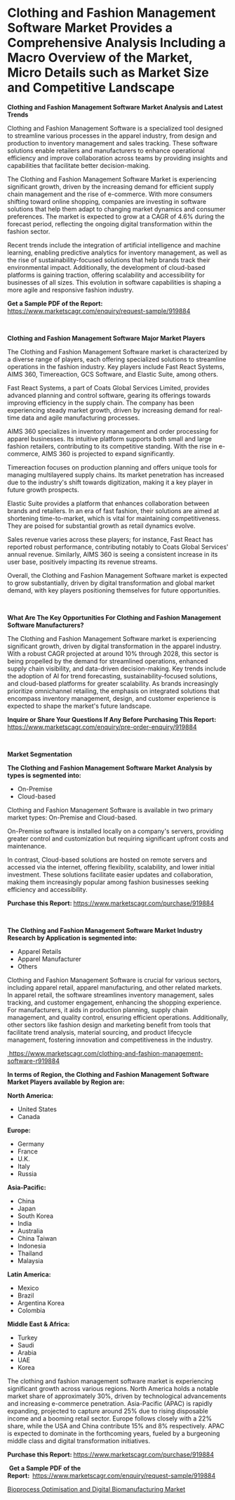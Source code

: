 <p><h1>Clothing and Fashion Management Software Market Provides a Comprehensive Analysis Including a Macro Overview of the Market, Micro Details such as Market Size and Competitive Landscape</h1></p><p><strong>Clothing and Fashion Management Software Market Analysis and Latest Trends</strong></p>
<p><p>Clothing and Fashion Management Software is a specialized tool designed to streamline various processes in the apparel industry, from design and production to inventory management and sales tracking. These software solutions enable retailers and manufacturers to enhance operational efficiency and improve collaboration across teams by providing insights and capabilities that facilitate better decision-making.</p><p>The Clothing and Fashion Management Software Market is experiencing significant growth, driven by the increasing demand for efficient supply chain management and the rise of e-commerce. With more consumers shifting toward online shopping, companies are investing in software solutions that help them adapt to changing market dynamics and consumer preferences. The market is expected to grow at a CAGR of 4.6% during the forecast period, reflecting the ongoing digital transformation within the fashion sector.</p><p>Recent trends include the integration of artificial intelligence and machine learning, enabling predictive analytics for inventory management, as well as the rise of sustainability-focused solutions that help brands track their environmental impact. Additionally, the development of cloud-based platforms is gaining traction, offering scalability and accessibility for businesses of all sizes. This evolution in software capabilities is shaping a more agile and responsive fashion industry.</p></p>
<p><strong>Get a Sample PDF of the Report:&nbsp;</strong> <a href="https://www.marketscagr.com/enquiry/request-sample/919884?utm_campaign=2039&utm_medium=2&utm_source=Github&utm_content=ia&utm_term=07032025&utm_id=clothing-and-fashion-management-software">https://www.marketscagr.com/enquiry/request-sample/919884</a></p>
<p>&nbsp;</p>
<p><strong>Clothing and Fashion Management Software Major Market Players</strong></p>
<p><p>The Clothing and Fashion Management Software market is characterized by a diverse range of players, each offering specialized solutions to streamline operations in the fashion industry. Key players include Fast React Systems, AIMS 360, Timereaction, GCS Software, and Elastic Suite, among others. </p><p>Fast React Systems, a part of Coats Global Services Limited, provides advanced planning and control software, gearing its offerings towards improving efficiency in the supply chain. The company has been experiencing steady market growth, driven by increasing demand for real-time data and agile manufacturing processes. </p><p>AIMS 360 specializes in inventory management and order processing for apparel businesses. Its intuitive platform supports both small and large fashion retailers, contributing to its competitive standing. With the rise in e-commerce, AIMS 360 is projected to expand significantly.</p><p>Timereaction focuses on production planning and offers unique tools for managing multilayered supply chains. Its market penetration has increased due to the industry's shift towards digitization, making it a key player in future growth prospects.</p><p>Elastic Suite provides a platform that enhances collaboration between brands and retailers. In an era of fast fashion, their solutions are aimed at shortening time-to-market, which is vital for maintaining competitiveness. They are poised for substantial growth as retail dynamics evolve.</p><p>Sales revenue varies across these players; for instance, Fast React has reported robust performance, contributing notably to Coats Global Services' annual revenue. Similarly, AIMS 360 is seeing a consistent increase in its user base, positively impacting its revenue streams.</p><p>Overall, the Clothing and Fashion Management Software market is expected to grow substantially, driven by digital transformation and global market demand, with key players positioning themselves for future opportunities.</p></p>
<p>&nbsp;</p>
<p><strong>What Are The Key Opportunities For Clothing and Fashion Management Software Manufacturers?</strong></p>
<p><p>The Clothing and Fashion Management Software market is experiencing significant growth, driven by digital transformation in the apparel industry. With a robust CAGR projected at around 10% through 2028, this sector is being propelled by the demand for streamlined operations, enhanced supply chain visibility, and data-driven decision-making. Key trends include the adoption of AI for trend forecasting, sustainability-focused solutions, and cloud-based platforms for greater scalability. As brands increasingly prioritize omnichannel retailing, the emphasis on integrated solutions that encompass inventory management, design, and customer experience is expected to shape the market's future landscape.</p></p>
<p><strong>Inquire or Share Your Questions If Any Before Purchasing This Report:</strong> <a href="https://www.marketscagr.com/enquiry/pre-order-enquiry/919884?utm_campaign=2039&utm_medium=2&utm_source=Github&utm_content=ia&utm_term=07032025&utm_id=clothing-and-fashion-management-software">https://www.marketscagr.com/enquiry/pre-order-enquiry/919884</a></p>
<p>&nbsp;</p>
<p><strong>Market Segmentation</strong></p>
<p><strong>The Clothing and Fashion Management Software Market Analysis by types is segmented into:</strong></p>
<p><ul><li>On-Premise</li><li>Cloud-based</li></ul></p>
<p><p>Clothing and Fashion Management Software is available in two primary market types: On-Premise and Cloud-based. </p><p>On-Premise software is installed locally on a company's servers, providing greater control and customization but requiring significant upfront costs and maintenance. </p><p>In contrast, Cloud-based solutions are hosted on remote servers and accessed via the internet, offering flexibility, scalability, and lower initial investment. These solutions facilitate easier updates and collaboration, making them increasingly popular among fashion businesses seeking efficiency and accessibility.</p></p>
<p><strong>Purchase this Report:&nbsp;</strong><a href="https://www.marketscagr.com/purchase/919884?utm_campaign=2039&utm_medium=2&utm_source=Github&utm_content=ia&utm_term=07032025&utm_id=clothing-and-fashion-management-software">https://www.marketscagr.com/purchase/919884</a></p>
<p>&nbsp;</p>
<p><strong>The Clothing and Fashion Management Software Market Industry Research by Application is segmented into:</strong></p>
<p><ul><li>Apparel Retails</li><li>Apparel Manufacturer</li><li>Others</li></ul></p>
<p><p>Clothing and Fashion Management Software is crucial for various sectors, including apparel retail, apparel manufacturing, and other related markets. In apparel retail, the software streamlines inventory management, sales tracking, and customer engagement, enhancing the shopping experience. For manufacturers, it aids in production planning, supply chain management, and quality control, ensuring efficient operations. Additionally, other sectors like fashion design and marketing benefit from tools that facilitate trend analysis, material sourcing, and product lifecycle management, fostering innovation and competitiveness in the industry.</p></p>
<p><a href="https://www.marketscagr.com/clothing-and-fashion-management-software-r919884?utm_campaign=2039&utm_medium=2&utm_source=Github&utm_content=ia&utm_term=07032025&utm_id=clothing-and-fashion-management-software">&nbsp;https://www.marketscagr.com/clothing-and-fashion-management-software-r919884</a></p>
<p><strong>In terms of Region, the Clothing and Fashion Management Software Market Players available by Region are:</strong></p>
<p>
    <p> <strong> North America: </strong>
        <ul>
            <li>United States</li>
            <li>Canada</li>
        </ul>
        </p> 
    <p> <strong> Europe: </strong>
        <ul>
            <li>Germany</li>
            <li>France</li>
            <li>U.K.</li>
            <li>Italy</li>
            <li>Russia</li>
        </ul>
        </p> 
    <p> <strong> Asia-Pacific: </strong>
        <ul>
            <li>China</li>
            <li>Japan</li>
            <li>South Korea</li>
            <li>India</li>
            <li>Australia</li>
            <li>China Taiwan</li>
            <li>Indonesia</li>
            <li>Thailand</li>
            <li>Malaysia</li>
        </ul>
        </p> 
    <p> <strong> Latin America: </strong>
        <ul>
            <li>Mexico</li>
            <li>Brazil</li>
            <li>Argentina Korea</li>
            <li>Colombia</li>
        </ul>
        </p> 
    <p> <strong> Middle East & Africa: </strong>
        <ul>
            <li>Turkey</li>
            <li>Saudi</li>
            <li>Arabia</li>
            <li>UAE</li>
            <li>Korea</li>
        </ul>
    </p>
    </p>
<p><p>The clothing and fashion management software market is experiencing significant growth across various regions. North America holds a notable market share of approximately 30%, driven by technological advancements and increasing e-commerce penetration. Asia-Pacific (APAC) is rapidly expanding, projected to capture around 25% due to rising disposable income and a booming retail sector. Europe follows closely with a 22% share, while the USA and China contribute 15% and 8% respectively. APAC is expected to dominate in the forthcoming years, fueled by a burgeoning middle class and digital transformation initiatives.</p></p>
<p><strong>Purchase this Report: </strong><a href="https://www.marketscagr.com/purchase/919884?utm_campaign=2039&utm_medium=2&utm_source=Github&utm_content=ia&utm_term=07032025&utm_id=clothing-and-fashion-management-software">https://www.marketscagr.com/purchase/919884</a></p>
<p>&nbsp;<strong>Get a Sample PDF of the Report:&nbsp;&nbsp;</strong><a href="https://www.marketscagr.com/enquiry/request-sample/919884?utm_campaign=2039&utm_medium=2&utm_source=Github&utm_content=ia&utm_term=07032025&utm_id=clothing-and-fashion-management-software">https://www.marketscagr.com/enquiry/request-sample/919884</a></p>
<p><strong></strong></p>
<p><p><a href="https://github.com/SamiaChowdhury801/Market-Research-Report-List-1/blob/main/bioprocess-optimisation-and-digital-biomanufacturing-market.md?utm_campaign=2039&utm_medium=2&utm_source=Github&utm_content=ia&utm_term=07032025&utm_id=clothing-and-fashion-management-software">Bioprocess Optimisation and Digital Biomanufacturing Market</a></p></p>